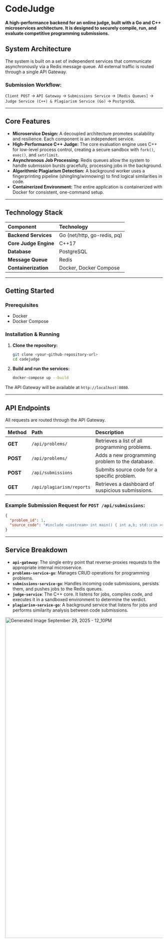 # CodeJudge

**A high-performance backend for an online judge, built with a Go and C++ microservices architecture. It is designed to securely compile, run, and evaluate competitive programming submissions.**

## System Architecture

The system is built on a set of independent services that communicate asynchronously via a Redis message queue. All external traffic is routed through a single API Gateway.

### Submission Workflow:

`Client POST` -> `API Gateway` -> `Submissions Service` -> `[Redis Queues]` -> `Judge Service (C++) & Plagiarism Service (Go)` -> `PostgreSQL`

---

## Core Features

*   **Microservice Design:** A decoupled architecture promotes scalability and resilience. Each component is an independent service.
*   **High-Performance C++ Judge:** The core evaluation engine uses C++ for low-level process control, creating a secure sandbox with `fork()`, `exec()`, and `setrlimit`.
*   **Asynchronous Job Processing:** Redis queues allow the system to handle submission bursts gracefully, processing jobs in the background.
*   **Algorithmic Plagiarism Detection:** A background worker uses a fingerprinting pipeline (shingling/winnowing) to find logical similarities in code.
*   **Containerized Environment:** The entire application is containerized with Docker for consistent, one-command setup.

---

## Technology Stack

| Component | Technology |
| :--- | :--- |
| **Backend Services** | Go (net/http, go-redis, pq) |
| **Core Judge Engine**| C++17 |
| **Database** | PostgreSQL |
| **Message Queue** | Redis |
| **Containerization** | Docker, Docker Compose |

---

## Getting Started

### Prerequisites

*   Docker
*   Docker Compose

### Installation & Running

1.  **Clone the repository:**
    ```bash
    git clone <your-github-repository-url>
    cd codejudge
    ```

2.  **Build and run the services:**
    ```bash
    docker-compose up --build
    ```

The API Gateway will be available at `http://localhost:8080`.

---

## API Endpoints

All requests are routed through the API Gateway.

| Method | Path | Description |
| :--- | :--- | :--- |
| **GET** | `/api/problems/` | Retrieves a list of all programming problems. |
| **POST** | `/api/problems/` | Adds a new programming problem to the database. |
| **POST** | `/api/submissions`| Submits source code for a specific problem. |
| **GET** | `/api/plagiarism/reports` | Retrieves a dashboard of suspicious submissions. |

### Example Submission Request for `POST /api/submissions`:

```json
{
  "problem_id": 1,
  "source_code": "#include <iostream> int main() { int a,b; std::cin >> a >> b; std::cout << a+b; return 0; }"
}
```

---

## Service Breakdown

*   **`api-gateway`**: The single entry point that reverse-proxies requests to the appropriate internal microservice.
*   **`problems-service-go`**: Manages CRUD operations for programming problems.
*   **`submissions-service-go`**: Handles incoming code submissions, persists them, and pushes jobs to the Redis queues.
*   **`judge-service`**: The C++ core. It listens for jobs, compiles code, and executes it in a sandboxed environment to determine the verdict.
*   **`plagiarism-service-go`**: A background service that listens for jobs and performs similarity analysis between code submissions.

<img width="1024" height="1024" alt="Generated Image September 29, 2025 - 12_10PM" src="https://github.com/user-attachments/assets/9ab15fcd-070d-46b2-84ae-07ee72f3b07a" />

